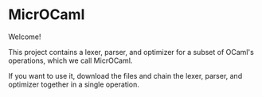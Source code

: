 # MicrOCaml
Welcome! 

This project contains a lexer, parser, and optimizer for a subset of OCaml's operations, which we call MicrOCaml.

If you want to use it, download the files and chain the lexer, parser, and optimizer together in a single operation.
